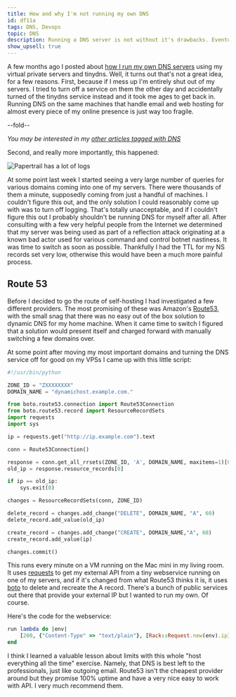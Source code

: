 ```yaml
---
title: How and why I'm not running my own DNS
id: df11a
tags: DNS, Devops
topic: DNS
description: Running a DNS server is not without it's drawbacks. Eventually I decided not to do it.
show_upsell: true
---
```


[route53]: http://aws.amazon.com/route53/
[how-i-run-my-own-dns]: /how-i-run-my-own-dns
[boto]: http://boto.readthedocs.org/en/latest/
[requests]: http://docs.python-requests.org/en/latest/

A few months ago I posted about [how I run my own DNS servers](/how-i-run-my-own-dns) using my virtual private servers and tinydns. Well, it turns out that's not a great idea, for a few reasons. First, because if I mess up I'm entirely shut out of my servers. I tried to turn off a service on them the other day and accidentally turned of the tinydns service instead and it took me ages to get back in. Running DNS on the same machines that handle email and web hosting for almost every piece of my online presence is just way too fragile.

--fold--

*You may be interested in my [other articles tagged with DNS](/tag/DNS)*

Second, and really more importantly, this happened:

<img class="thumbnail" src="https://d2s7foagexgnc2.cloudfront.net/files/35633efcdeb80dd81714/Screen%20Shot%202013-06-07%20at%204.41.49%20PM.png" alt="Papertrail has a lot of logs">

At some point last week I started seeing a very large number of queries for various domains coming into one of my servers. There were thousands of them a minute, supposedly coming from just a handful of machines. I couldn't figure this out, and the only solution I could reasonably come up with was to turn off logging. That's totally unacceptable, and if I couldn't figure this out I probably shouldn't be running DNS for myself after all. After consulting with a few very helpful people from the Internet we determined that my server was being used as part of a reflection attack originating at a known bad actor used for various command and control botnet nastiness. It was time to switch as soon as possible. Thankfully I had the TTL for my NS records set very low, otherwise this would have been a much more painful process.

## Route 53

Before I decided to go the route of self-hosting I had investigated a few different providers. The most promising of these was Amazon's [Route53][route53], with the small snag that there was no easy out of the box solution to dynamic DNS for my home machine. When it came time to switch I figured that a solution would present itself and charged forward with manually switching a few domains over.

At some point after moving my most important domains and turning the DNS service off for good on my VPSs I came up with this little script:

```python
#!/usr/bin/python

ZONE_ID = "ZXXXXXXXX"
DOMAIN_NAME = "dynamichost.example.com."

from boto.route53.connection import Route53Connection
from boto.route53.record import ResourceRecordSets
import requests
import sys

ip = requests.get("http://ip.example.com").text

conn = Route53Connection()

response = conn.get_all_rrsets(ZONE_ID, 'A', DOMAIN_NAME, maxitems=1)[0]
old_ip = response.resource_records[0]

if ip == old_ip:
    sys.exit(0)

changes = ResourceRecordSets(conn, ZONE_ID)

delete_record = changes.add_change("DELETE", DOMAIN_NAME, "A", 60)
delete_record.add_value(old_ip)

create_record = changes.add_change("CREATE", DOMAIN_NAME,"A", 60)
create_record.add_value(ip)

changes.commit()
```

This runs every minute on a VM running on the Mac mini in my living room. It uses [requests][] to get my external API from a tiny webservice running on one of my servers, and if it's changed from what Route53 thinks it is, it uses [boto][] to delete and recreate the A record. There's a bunch of public services out there that provide your external IP but I wanted to run my own. Of course.

Here's the code for the webservice:

```ruby
run lambda do |env|
    [200, {"Content-Type" => "text/plain"}, [Rack::Request.new(env).ip]]
end
```

I think I learned a valuable lesson about limits with this whole "host everything all the time" exercise. Namely, that DNS is best left to the professionals, just like outgoing email. Route53 isn't the cheapest provider around but they promise 100% uptime and have a very nice easy to work with API. I very much recommend them.
